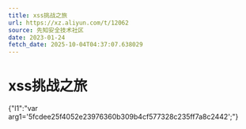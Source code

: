 ```yaml
---
title: xss挑战之旅
url: https://xz.aliyun.com/t/12062
source: 先知安全技术社区
date: 2023-01-24
fetch_date: 2025-10-04T04:37:07.638029
---
```


# xss挑战之旅

{"l1":"var arg1='5fcdee25f4052e23976360b309b4cf577328c235ff7a8c2442';"}